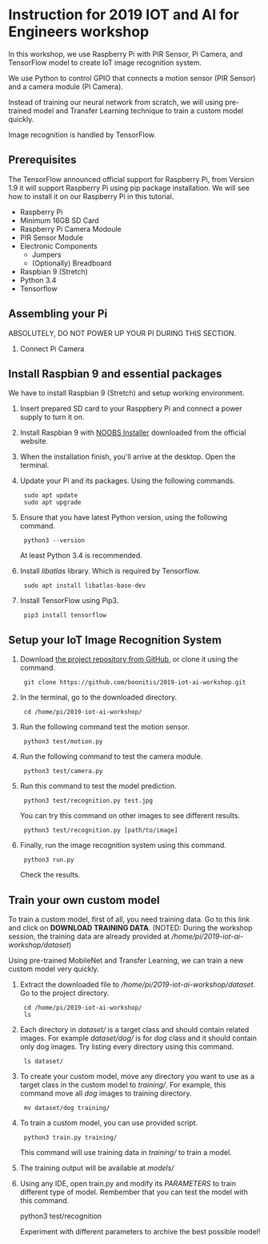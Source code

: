 # Instruction for 2019 IOT and AI for Engineers workshop

In this workshop, we use Raspberry Pi with PIR Sensor, Pi Camera, and TensorFlow model to create IoT image recognition system. 

We use Python to control GPIO that connects a motion sensor (PIR Sensor) and a camera module (Pi Camera). 

Instead of training our neural network from scratch, we will using pre-trained model and Transfer Learning technique to train a custom model quickly.

Image recognition is handled by TensorFlow.

## Prerequisites

The TensorFlow announced official support for Raspberry Pi, from Version 1.9 it will support Raspberry Pi using pip package installation. We will see how to install it on our Raspberry Pi in this tutorial.

* Raspberry Pi
* Minimum 16GB SD Card
* Raspberry Pi Camera Modoule
* PIR Sensor Module
* Electronic Components
  * Jumpers
  * (Optionally) Breadboard
* Raspbian 9 (Stretch)
* Python 3.4 
* Tensorflow

## Assembling your Pi

ABSOLUTELY, DO NOT POWER UP YOUR PI DURING THIS SECTION.

1. Connect Pi Camera

## Install Raspbian 9 and essential packages

We have to install Raspbian 9 (Stretch) and setup working environment. 

1. Insert prepared SD card to your Rasppbery Pi and connect a power supply to turn it on.

2. Install Raspbian 9 with [NOOBS Installer](https://www.raspberrypi.org/downloads/noobs/) downloaded from the official website. 

3. When the installation finish, you'll arrive at the desktop. Open the terminal.
   
4. Update your Pi and its packages. Using the following commands.

        sudo apt update
        sudo apt upgrade

5. Ensure that you have latest Python version, using the following command. 

        python3 --version

    At least Python 3.4 is recommended.

6. Install *libatlas* library. Which is required by Tensorflow.

        sudo apt install libatlas-base-dev

7. Install TensorFlow using Pip3.

        pip3 install tensorflow

## Setup your IoT Image Recognition System

1. Download [the project repository from GitHub](https://github.com/boonitis/2019-iot-ai-workshop), or clone it using the command. 

        git clone https://github.com/boonitis/2019-iot-ai-workshop.git

2. In the terminal, go to the downloaded directory.

        cd /home/pi/2019-iot-ai-workshop/

3. Run the following command test the motion sensor.

        python3 test/motion.py

4. Run the following command to test the camera module.

        python3 test/camera.py

5. Run this command to test the model prediction.

        python3 test/recognition.py test.jpg

    You can try this command on other images to see different results.

        python3 test/recognition.py [path/to/image]

6. Finally, run the image recognition system using this command.

        python3 run.py
    
    Check the results.

## Train your own custom model

To train a custom model, first of all, you need training data. Go to this link and click on **DOWNLOAD TRAINING DATA**. (NOTED: During the workshop session, the training data are already provided at */home/pi/2019-iot-ai-workshop/dataset*)

Using pre-trained MobileNet and Transfer Learning, we can train a new custom model very quickly.

1. Extract the downloaded file to */home/pi/2019-iot-ai-workshop/dataset*. Go to the project directory.

        cd /home/pi/2019-iot-ai-workshop/
        ls
   
2. Each directory in *dataset/* is a target class and should contain related images. For example *dataset/dog/* is for *dog* class and it should contain only dog images. Try listing every directory using this command.

        ls dataset/

3. To create your custom model, move any directory you want to use as a target class in the custom model to *training/*. For example, this command move all *dog* images to training directory.

        mv dataset/dog training/
    
    

4. To train a custom model, you can use provided script.

        python3 train.py training/

    This command will use training data in *training/* to train a model.

5. The training output will be available at *models/*

6. Using any IDE, open train.py and modify its *PARAMETERS* to train different type of model. Rembember that you can test the model with this command.

    python3 test/recognition

    Experiment with different parameters to archive the best possible model!



